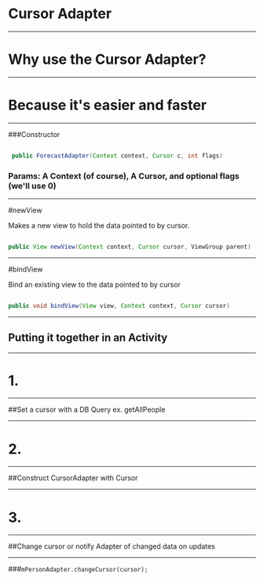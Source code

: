 # Cursor Adapter

---

# Why use the Cursor Adapter? 

---

# Because it's easier and faster 

---

###Constructor

```java

 public ForecastAdapter(Context context, Cursor c, int flags) 

 ```

### Params: A Context (of course), A Cursor, and optional flags (we'll use 0)

---

#newView

Makes a new view to hold the data pointed to by cursor.

```java

public View newView(Context context, Cursor cursor, ViewGroup parent) 

```

---

#bindView

Bind an existing view to the data pointed to by cursor

```java

public void bindView(View view, Context context, Cursor cursor)

```

---

## Putting it together in an Activity

---

# 1. 

---

##Set a cursor with a DB Query ex. getAllPeople 

---

# 2. 

---

##Construct CursorAdapter with Cursor

---

# 3. 

---

##Change cursor or notify Adapter of changed data on updates

---

###`mPersonAdapter.changeCursor(cursor);`

